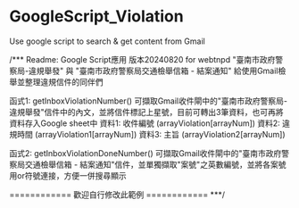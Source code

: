 # GoogleScript_Violation
Use google script to search &amp; get content from Gmail

/***
Readme:
Google Script應用
版本20240820 for webtnpd "臺南市政府警察局-違規舉發" 與 "臺南市政府警察局交通檢舉信箱 - 結案通知"
給使用Gmail檢舉並整理違規信件的同伴們

函式1: getInboxViolationNumber()
  可擷取Gmail收件閘中的"臺南市政府警察局-違規舉發"信件中的內文，並將信件標記上星號，目前可轉出3筆資料，也可再將資料存入Google sheet中
資料1: 收件編號 (arrayViolation[arrayNum])
資料2: 違規時間 (arrayViolation1[arrayNum])
資料3: 主旨 (arrayViolation2[arrayNum])

函式2: getInboxViolationDoneNumber()
  可擷取Gmail收件閘中的"臺南市政府警察局交通檢舉信箱 - 結案通知"信件，並單獨擷取"案號"之英數編號，並將各案號用or符號連接，方便一併搜尋顯示

============  歡迎自行修改此範例  ============
***/
